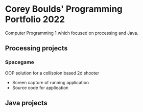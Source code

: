 # Corey Boulds' Programming Portfolio 2022
Computer Programming 1 which focused on processing and Java.

## Processing projects 


### Spacegame
OOP solution for a collisoion based 2d shooter
* Screen capture of running application
* Source code for application

## Java projects 

###

